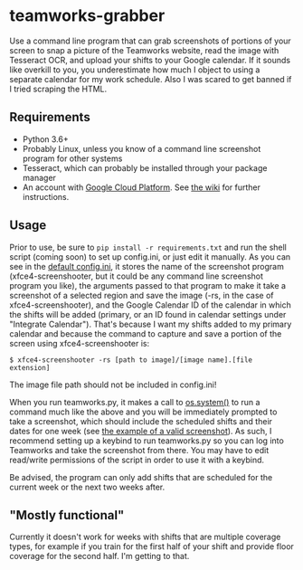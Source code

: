 # teamworks-grabber
Use a command line program that can grab screenshots of portions of your screen to snap a picture of the Teamworks website, read the image with Tesseract OCR, and upload your shifts to your Google calendar. If it sounds like overkill to you, you underestimate how much I object to using a separate calendar for my work schedule. Also I was scared to get banned if I tried scraping the HTML.

## Requirements
- Python 3.6+
- Probably Linux, unless you know of a command line screenshot program for other systems
- Tesseract, which can probably be installed through your package manager
- An account with [Google Cloud Platform](https://console.cloud.google.com/getting-started). See [the wiki](https://github.com/hkcountryman/teamworks-grabber/wiki#integrating-auth-into-the-program) for further instructions.

## Usage
Prior to use, be sure to ```pip install -r requirements.txt``` and run the shell script (coming soon) to set up config.ini, or just edit it manually. As you can see in the [default config.ini](https://github.com/hkcountryman/teamworks-grabber/blob/main/config.ini), it stores the name of the screenshot program (xfce4-screenshooter, but it could be any command line screenshot program you like), the arguments passed to that program to make it take a screenshot of a selected region and save the image (-rs, in the case of xfce4-screenshooter), and the Google Calendar ID of the calendar in which the shifts will be added (primary, or an ID found in calendar settings under "Integrate Calendar"). That's because I want my shifts added to my primary calendar and because the command to capture and save a portion of the screen using xfce4-screenshooter is:
```
$ xfce4-screenshooter -rs [path to image]/[image name].[file extension]
```
The image file path should not be included in config.ini!

When you run teamworks.py, it makes a call to [os.system()](https://docs.python.org/3/library/os.html#os.system) to run a command much like the above and you will be immediately prompted to take a screenshot, which should include the scheduled shifts and their dates for one week (see [the example of a valid screenshot](https://github.com/hkcountryman/teamworks-grabber/wiki#example-of-a-valid-screenshot)). As such, I recommend setting up a keybind to run teamworks.py so you can log into Teamworks and take the screenshot from there. You may have to edit read/write permissions of the script in order to use it with a keybind.

Be advised, the program can only add shifts that are scheduled for the current week or the next two weeks after.

## "Mostly functional"
Currently it doesn't work for weeks with shifts that are multiple coverage types, for example if you train for the first half of your shift and provide floor coverage for the second half. I'm getting to that.
